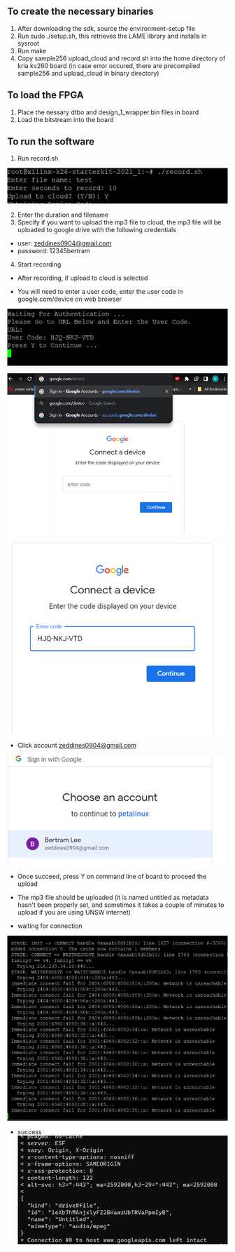 ## To create the necessary binaries
1. After downloading the sdk, source the environment-setup file
2. Run sudo ./setup.sh, this retrieves the LAME library and installs in sysroot
3. Run make
4. Copy sample256 upload\_cloud and record.sh into the home directory of kria kv260 board
(in case error occured, there are precompiled sample256 and upload\_cloud in binary directory)

## To load the FPGA
1. Place the nessary dtbo and design\_1\_wrapper.bin files in board
2. Load the bitstream into the board

## To run the software
1. Run record.sh

![run record.sh](img/record.png)

2. Enter the duration and filename
3. Specify if you want to upload the mp3 file to cloud, the mp3 file will be uploaded to google drive with the following credentials
- user: zeddines0904@gmail.com
- password: 12345bertram
4. Start recording

- After recording, if upload to cloud is selected 

- You will need to enter a user code, enter the user code in google.com/device on web browser

![get user code](img/enter_code.png)

![go to device\_url](img/device_url.png)

![enter user code](img/code_url.png)

- Click account zeddines0904@gmail.com

![choose account](img/choose_ac.png)

- Once succeed, press Y on command line of board to proceed the upload

- The mp3 file should be uploaded (it is named untitled as metadata hasn't been properly set, and sometimes it takes a couple of minutes to upload if you are using UNSW internet)

- waiting for connection

![waiting for connection](img/wait_connection.png)

- success
![success](img/success.png)



